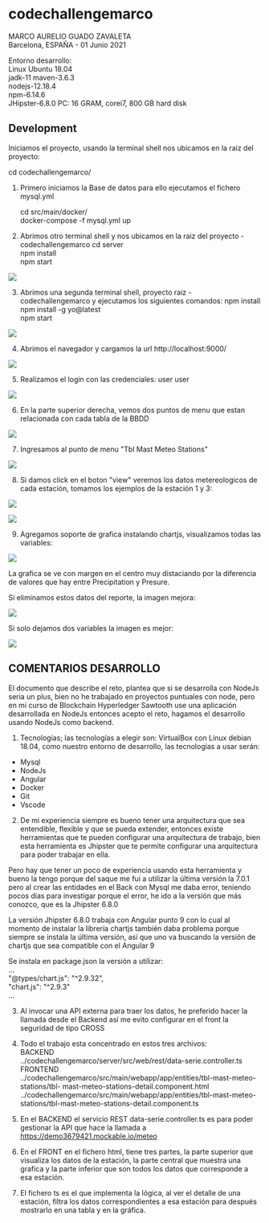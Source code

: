 # codechallengemarco

MARCO AURELIO GUADO ZAVALETA  
Barcelona, ESPAÑA - 01 Junio 2021

Entorno desarrollo:  
Linux Ubuntu 18.04  
jadk-11
maven-3.6.3  
nodejs-12.18.4  
npm-6.14.6  
JHipster-6.8.0
PC: 16 GRAM, corei7, 800 GB hard disk

## Development

Iniciamos el proyecto, usando la terminal shell nos ubicamos en la raiz del proyecto:

cd codechallengemarco/

1. Primero iniciamos la Base de datos para ello ejecutamos el fichero mysql.yml

   cd src/main/docker/  
   docker-compose -f mysql.yml up

2. Abrimos otro terminal shell y nos ubicamos en la raiz del proyecto - codechallengemarco
   cd server  
   npm install  
   npm start

![](./imagen/imagen1.png)

3. Abrimos una segunda terminal shell, proyecto raiz - codechallengemarco y ejecutamos los siguientes comandos:
   npm install  
   npm install -g yo@latest  
   npm start

![](./imagen/imagen2.png)

4. Abrimos el navegador y cargamos la url http://localhost:9000/

![](./imagen/imagen3.png)

5. Realizamos el login con las credenciales: user user

![](./imagen/imagen4.png)

6. En la parte superior derecha, vemos dos puntos de menu que estan relacionada con cada tabla de la BBDD

![](./imagen/imagen5.png)

7. Ingresamos al punto de menu "Tbl Mast Meteo Stations"

![](./imagen/imagen6.png)

8. Si damos click en el boton "view" veremos los datos metereologicos de cada estación, tomamos los ejemplos de la estación 1 y 3:

![](./imagen/imagen7.png)

![](./imagen/imagen8.png)

9. Agregamos soporte de grafica instalando chartjs, visualizamos todas las variables:

![](./imagen/imagen9.png)

La grafica se ve con margen en el centro muy distaciando por la diferencia de valores que hay entre Precipitation y Presure.

Si eliminamos estos datos del reporte, la imagen mejora:

![](./imagen/imagen10.png)

Si solo dejamos dos variables la imagen es mejor:

![](./imagen/imagen11.png)

## COMENTARIOS DESARROLLO

El documento que describe el reto, plantea que si se desarrolla con NodeJs seria un plus, bien no he trabajado en proyectos puntuales con node, pero en mi curso de Blockchain Hyperledger Sawtooth use una aplicación desarrollada en NodeJs entonces acepto el reto, hagamos el desarrollo usando NodeJs como backend.

1. Tecnologías; las tecnologías a elegir son: VirtualBox con Linux debian 18.04, como nuestro entorno de desarrollo, las tecnologías a usar serán:

- Mysql
- NodeJs
- Angular
- Docker
- Git
- Vscode

2. De mi experiencia siempre es bueno tener una arquitectura que sea entendible, flexible y que se pueda extender, entonces existe herramientas que te pueden configurar una arquitectura de trabajo, bien esta herramienta es Jhipster que te permite configurar una arquitectura para poder trabajar en ella.

Pero hay que tener un poco de experiencia usando esta herramienta y bueno la tengo porque del saque me fui a utilizar la última versión la 7.0.1 pero al crear las entidades en el Back con Mysql me daba error, teniendo pocos días para investigar porque el error, he ido a la versión que más conozco, que es la Jhipster 6.8.0

La versión Jhipster 6.8.0 trabaja con Angular punto 9 con lo cual al momento de instalar la librería chartjs también daba problema porque siempre se instala la última versión, así que uno va buscando la versión de chartjs que sea compatible con el Angular 9

Se instala en package.json la versión a utilizar:  
…  
 "@types/chart.js": "^2.9.32",  
 "chart.js": "^2.9.3"  
…

3. Al invocar una API externa para traer los datos, he preferido hacer la llamada desde el Backend así me evito configurar en el front la seguridad de tipo CROSS

4. Todo el trabajo esta concentrado en estos tres archivos:  
   BACKEND  
   ../codechallengemarco/server/src/web/rest/data-serie.controller.ts  
   FRONTEND  
   ../codechallengemarco/src/main/webapp/app/entities/tbl-mast-meteo-stations/tbl-
   mast-meteo-stations-detail.component.html  
   ../codechallengemarco/src/main/webapp/app/entities/tbl-mast-meteo-stations/tbl-mast-meteo-stations-detail.component.ts

5. En el BACKEND el servicio REST data-serie.controller.ts es para poder gestionar la API que hace la llamada a https://demo3679421.mockable.io/meteo

6. En el FRONT en el fichero html, tiene tres partes, la parte superior que visualiza los datos de la estación, la parte central que muestra una grafica y la parte inferior que son todos los datos que corresponde a esa estación.

7. El fichero ts es el que implementa la lógica, al ver el detalle de una estación, filtra los datos correspondientes a esa estación para después mostrarlo en una tabla y en la gráfica.

